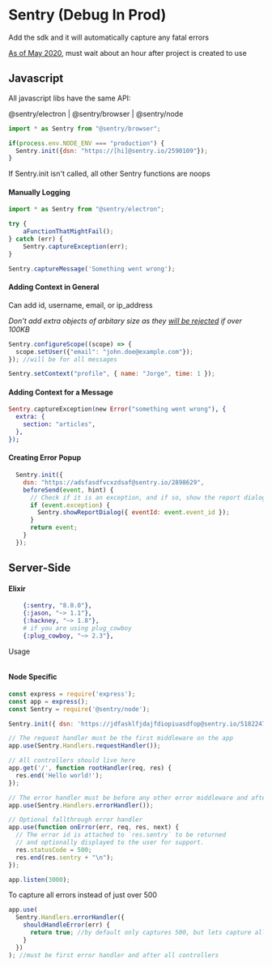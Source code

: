 # Sentry (Debug In Prod)

Add the sdk and it will automatically capture any fatal errors

[As of May 2020](https://forum.sentry.io/t/react-install-fails-with-projectid-error/9620/7),  must wait about an hour after project is created to use

## Javascript

All javascript libs have the same API:

@sentry/electron | @sentry/browser | @sentry/node

```js
import * as Sentry from "@sentry/browser";

if(process.env.NODE_ENV === "production") {
  Sentry.init({dsn: "https://[hi]@sentry.io/2590109"});
}
```

If Sentry.init isn't called, all other Sentry functions are noops

#### Manually Logging

```js
import * as Sentry from "@sentry/electron";

try {
    aFunctionThatMightFail();
} catch (err) {
    Sentry.captureException(err);
}

Sentry.captureMessage('Something went wrong');
```

#### Adding Context in General

Can add id, username, email, or ip_address

*Don't add extra objects of arbitary size as they [will be rejected](https://github.com/getsentry/sentry-javascript/issues/339) if over 100KB*

```js
Sentry.configureScope((scope) => {
  scope.setUser({"email": "john.doe@example.com"});
}); //will be for all messages

Sentry.setContext("profile", { name: "Jorge", time: 1 });
```

#### Adding Context for a Message

```elixir
Sentry.captureException(new Error("something went wrong"), {
  extra: {
    section: "articles",
  },
});
```

#### Creating Error Popup

```js
  Sentry.init({
    dsn: "https://adsfasdfvcxzdsaf@sentry.io/2898629",
    beforeSend(event, hint) {
      // Check if it is an exception, and if so, show the report dialog
      if (event.exception) {
        Sentry.showReportDialog({ eventId: event.event_id });
      }
      return event;
    }
  });
```

## Server-Side

#### Elixir

```elixir
    {:sentry, "8.0.0"},
    {:jason, "~> 1.1"},
    {:hackney, "~> 1.8"},
    # if you are using plug_cowboy
    {:plug_cowboy, "~> 2.3"},
```

Usage

```
```



#### Node Specific

```js
const express = require('express');
const app = express();
const Sentry = require('@sentry/node');

Sentry.init({ dsn: 'https://jdfasklfjdajfdiopiuasdfop@sentry.io/5182247' });

// The request handler must be the first middleware on the app
app.use(Sentry.Handlers.requestHandler());

// All controllers should live here
app.get('/', function rootHandler(req, res) {
  res.end('Hello world!');
});

// The error handler must be before any other error middleware and after all controllers, by default only captures 500
app.use(Sentry.Handlers.errorHandler());

// Optional fallthrough error handler
app.use(function onError(err, req, res, next) {
  // The error id is attached to `res.sentry` to be returned
  // and optionally displayed to the user for support.
  res.statusCode = 500;
  res.end(res.sentry + "\n");
});

app.listen(3000);
```

To capture all errors instead of just over 500

```js
app.use(
  Sentry.Handlers.errorHandler({
    shouldHandleError(err) {
      return true; //by default only captures 500, but lets capture all errors
    }
  })
); //must be first error handler and after all controllers
```

